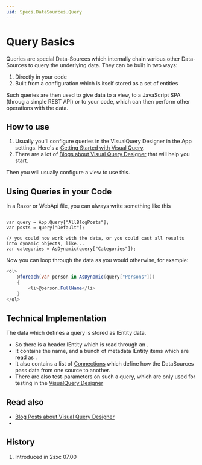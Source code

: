 ```yaml
---
uid: Specs.DataSources.Query
---
```


# Query Basics

Queries are special Data-Sources which internally chain various other Data-Sources to query the underlying data. They can be built in two ways:

1. Directly in your code
1. Built from a configuration which is itself stored as a set of entities

Such queries are then used to give data to a view, to a JavaScript SPA (throug a simple REST API) or to your code, which can then perform other operations with the data. 

## How to use

1. Usually you'll configure queries in the VisualQuery Designer in the App settings. Here's a [Getting Started with Visual Query](https://2sxc.org/en/learn/visual-query-designer). 
1. There are a lot of [Blogs about Visual Query Designer](https://2sxc.org/en/blog/tag/visual-query-designer) that will help you start.

Then you will usually configure a view to use this.

## Using Queries in your Code

In a Razor or WebApi file, you can always write something like this

```razor

var query = App.Query["AllBlogPosts"];
var posts = query["Default"];

// you could now work with the data, or you could cast all results into dynamic objects, like...
var categories = AsDynamic(query["Categories"]);
```

Now you can loop through the data as you would otherwise, for example: 

```c#
<ol>
    @foreach(var person in AsDynamic(query["Persons"]))
    {
        <li>@person.FullName</li>
    }
</ol>
```

## Technical Implementation

The data which defines a query is stored as IEntity data. 

* So there is a header IEntity which is read through an [](xref:ToSic.Eav.DataSources.Queries.QueryDefinition).
* It contains the name, and a bunch of metadata IEntity items which are read as [](xref:ToSic.Eav.DataSources.Queries.QueryPartDefinition). 
* It also contains a list of [Connections](xref:ToSic.Eav.DataSources.Queries.Connection) which define how the DataSources pass data from one source to another.
* There are also test-parameters on such a query, which are only used for testing in the [VisualQuery Designer](xref:Specs.DataSources.VisualQuery)

## Read also

* [Blog Posts about Visual Query Designer](https://2sxc.org/en/blog/tag/visual-query-designer)
* [](xref:Specs.DataSources.DataSource)

## History

1. Introduced in 2sxc 07.00

